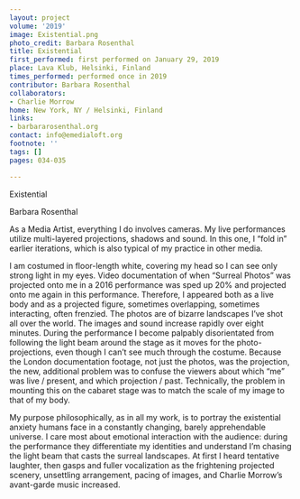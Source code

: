 ```yaml
---
layout: project
volume: '2019'
image: Existential.png
photo_credit: Barbara Rosenthal
title: Existential
first_performed: first performed on January 29, 2019
place: Lava Klub, Helsinki, Finland
times_performed: performed once in 2019
contributor: Barbara Rosenthal
collaborators:
- Charlie Morrow
home: New York, NY / Helsinki, Finland
links:
- barbararosenthal.org
contact: info@emedialoft.org
footnote: ''
tags: []
pages: 034-035

---
```


Existential

Barbara Rosenthal

As a Media Artist, everything I do involves cameras. My live performances utilize multi-layered projections, shadows and sound. In this one, I “fold in” earlier iterations, which is also typical of my practice in other media.

I am costumed in floor-length white, covering my head so I can see only strong light in my eyes. Video documentation of when “Surreal Photos” was projected onto me in a 2016 performance was sped up 20% and projected onto me again in this performance. Therefore, I appeared both as a live body and as a projected figure, sometimes overlapping, sometimes interacting, often frenzied. The photos are of bizarre landscapes I’ve shot all over the world. The images and sound increase rapidly over eight minutes. During the performance I become palpably disorientated from following the light beam around the stage as it moves for the photo-projections, even though I can’t see much through the costume. Because the London documentation footage, not just the photos, was the projection, the new, additional problem was to confuse the viewers about which “me” was live / present, and which projection / past. Technically, the problem in mounting this on the cabaret stage was to match the scale of my image to that of my body.

My purpose philosophically, as in all my work, is to portray the existential anxiety humans face in a constantly changing, barely apprehendable universe. I care most about emotional interaction with the audience: during the performance they differentiate my identities and understand I’m chasing the light beam that casts the surreal landscapes. At first I heard tentative laughter, then gasps and fuller vocalization as the frightening projected scenery, unsettling arrangement, pacing of images, and Charlie Morrow’s avant-garde music increased.
